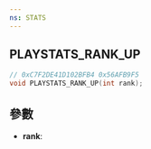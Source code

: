 ```yaml
---
ns: STATS
---
```

## PLAYSTATS_RANK_UP

```c
// 0xC7F2DE41D102BFB4 0x56AFB9F5
void PLAYSTATS_RANK_UP(int rank);
```


## 參數
* **rank**: 

